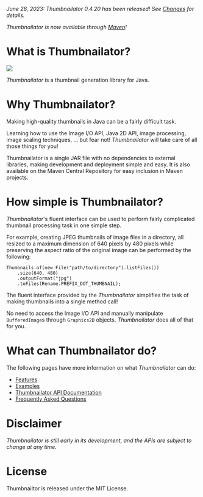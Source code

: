 _*June 28, 2023: Thumbnailator 0.4.20 has been released!
See [Changes](https://github.com/coobird/thumbnailator/wiki/Changes) for details.*_

_*Thumbnailator is now available through
[Maven](https://github.com/coobird/thumbnailator/wiki/Maven)!*_

# What is Thumbnailator?

![](https://raw.githubusercontent.com/wiki/coobird/thumbnailator/img/home/home-image.png)

_Thumbnailator_ is a thumbnail generation library for Java.

# Why Thumbnailator?
Making high-quality thumbnails in Java can be a fairly difficult task.

Learning how to use the Image I/O API, Java 2D API, image processing,
image scaling techniques, ... but fear not! _Thumbnailator_ will take care
of all those things for you!

Thumbnailator is a single JAR file with no dependencies to external libraries,
making development and deployment simple and easy. It is also available on
the Maven Central Repository for easy inclusion in Maven projects.

# How simple is Thumbnailator?

_Thumbnailator_'s fluent interface can be used to perform fairly complicated
thumbnail processing task in one simple step.

For example, creating JPEG thumbnails of image files in a directory, all
resized to a maximum dimension of 640 pixels by 480 pixels while preserving
the aspect ratio of the original image can be performed by the following:

```
Thumbnails.of(new File("path/to/directory").listFiles())
    .size(640, 480)
    .outputFormat("jpg")
    .toFiles(Rename.PREFIX_DOT_THUMBNAIL);
```

The fluent interface provided by the _Thumbnailator_ simplifies the task of
making thumbnails into a single method call!

No need to access the Image I/O API and manually manipulate `BufferedImage`s
through `Graphics2D` objects. _Thumbnailator_ does all of that for you.

# What can Thumbnailator do?

The following pages have more information on what _Thumbnailator_ can do:

* [Features](https://github.com/coobird/thumbnailator/wiki/Features)
* [Examples](https://github.com/coobird/thumbnailator/wiki/Examples)
* [Thumbnailator API Documentation](https://coobird.github.io/thumbnailator/javadoc/0.4.20/)
* [Frequently Asked Questions](https://github.com/coobird/thumbnailator/wiki/FAQ)

# Disclaimer
*Thumbnailator is still early in its development, and the APIs are subject to
change at any time.*

# License
Thumbnailtor is released under the MIT License.
